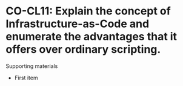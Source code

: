 # CO-CL11:  	Explain the concept of Infrastructure-as-Code and enumerate the advantages that it offers over ordinary scripting.	 

Supporting materials

* First item